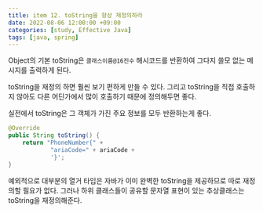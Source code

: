 ```yaml
---
title: item 12. toString을 항상 재정의하라
date: 2022-08-06 12:00:00 +09:00
categories: [study, Effective Java]
tags: [java, spring]     
---
```


Object의 기본 toString은 `클래스이름@16진수` 해시코드를 반환하여 그다지 쓸모 없는 메시지를 출력하게 된다.

toString을 재정의 하면 훨씬 보기 편하게 만들 수 있다. 그리고 toString을 직접 호출하지 않아도 다른 어딘가에서 많이 호출하기 때문에 정의해두면 좋다.

실전에서 toString은 그 객체가 가진 주요 정보를 모두 반환하는게 좋다.

```java
@Override
public String toString() {
    return "PhoneNumber{" +
            "ariaCode=" + ariaCode +
            '}';
}
```

예외적으로 대부분의 열거 타입은 자바가 이미 완벽한 toString을 제공하므로 따로 재정의할 필요가 없다. 그러나 하위 클래스들이 공유할 문자열 표현이 있는 추상클래스는 toString을 재정의해준다.
